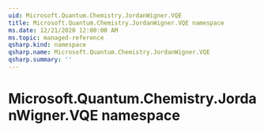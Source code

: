 ```yaml
---
uid: Microsoft.Quantum.Chemistry.JordanWigner.VQE
title: Microsoft.Quantum.Chemistry.JordanWigner.VQE namespace
ms.date: 12/21/2020 12:00:00 AM
ms.topic: managed-reference
qsharp.kind: namespace
qsharp.name: Microsoft.Quantum.Chemistry.JordanWigner.VQE
qsharp.summary: ''
---
```


# Microsoft.Quantum.Chemistry.JordanWigner.VQE namespace



